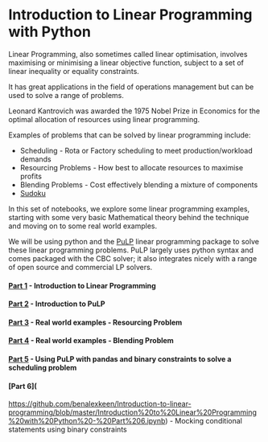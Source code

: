 # Introduction to Linear Programming with Python

Linear Programming, also sometimes called linear optimisation, involves maximising or minimising a linear objective function, subject to a set of linear inequality or equality constraints.

It has great applications in the field of operations management but can be used to solve a range of problems. 

Leonard Kantrovich was awarded the 1975 Nobel Prize in Economics for the optimal allocation of resources using linear programming.

Examples of problems that can be solved by linear programming include:
* Scheduling - Rota or Factory scheduling to meet production/workload demands
* Resourcing Problems - How best to allocate resources to maximise profits
* Blending Problems - Cost effectively blending a mixture of components
* [Sudoku](https://pythonhosted.org/PuLP/CaseStudies/a_sudoku_problem.html)

In this set of notebooks, we explore some linear programming examples, starting with some very basic Mathematical theory behind the technique and moving on to some real world examples.

We will be using python and the [PuLP](http://pythonhosted.org/PuLP/) linear programming package to solve these linear programming problems. PuLP largely uses python syntax and comes packaged with the CBC solver; it also integrates nicely with a range of open source and commercial LP solvers.

#### [Part 1](https://github.com/benalexkeen/Introduction-to-linear-programming/blob/master/%20Introduction%20to%20Linear%20Programming%20with%20Python%20-%20Part%201.ipynb) - Introduction to Linear Programming 
#### [Part 2](https://github.com/benalexkeen/Introduction-to-linear-programming/blob/master/Introduction%20to%20Linear%20Programming%20with%20Python%20-%20Part%202.ipynb) - Introduction to PuLP
#### [Part 3](https://github.com/benalexkeen/Introduction-to-linear-programming/blob/master/Introduction%20to%20Linear%20Programming%20with%20Python%20-%20Part%203.ipynb) - Real world examples - Resourcing Problem
#### [Part 4](https://github.com/benalexkeen/Introduction-to-linear-programming/blob/master/Introduction%20to%20Linear%20Programming%20with%20Python%20-%20Part%204.ipynb) - Real world examples - Blending Problem
#### [Part 5](https://github.com/benalexkeen/Introduction-to-linear-programming/blob/master/Introduction%20to%20Linear%20Programming%20with%20Python%20-%20Part%205.ipynb) - Using PuLP with pandas and binary constraints to solve a scheduling problem
#### [Part 6](
https://github.com/benalexkeen/Introduction-to-linear-programming/blob/master/Introduction%20to%20Linear%20Programming%20with%20Python%20-%20Part%206.ipynb) - Mocking conditional statements using binary constraints


